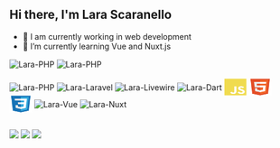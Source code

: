 ## Hi there, I'm Lara Scaranello

- 🔭 I am currently working in web development
- 🌱 I’m currently learning Vue and Nuxt.js

<div>
  <img align="center" alt="Lara-PHP" height="180em" src="https://github-readme-stats.vercel.app/api?username=LaraScaranello&show_icons=true&theme=dracula&include_all_commits=true&count_private=true">
  <img align="center" alt="Lara-PHP" height="180em" src="https://github-readme-stats.vercel.app/api/top-langs/?username=LaraScaranello&layout=compact&theme=dracula">
</div>

<div style="display: inline_block"><br>
  <img align="center" alt="Lara-PHP" height="30" width="40" src="https://cdn.jsdelivr.net/gh/devicons/devicon@latest/icons/php/php-original.svg">
  <img align="center" alt="Lara-Laravel" height="30" width="40" src="https://cdn.jsdelivr.net/gh/devicons/devicon@latest/icons/laravel/laravel-original.svg">
  <img align="center" alt="Lara-Livewire" height="30" width="40" src="https://cdn.jsdelivr.net/gh/devicons/devicon@latest/icons/livewire/livewire-original-wordmark.svg">
  <img align="center" alt="Lara-Dart" height="30" width="40" src="https://cdn.jsdelivr.net/gh/devicons/devicon@latest/icons/dart/dart-original.svg">
  <img align="center" alt="Lara-Js" height="30" width="40" src="https://raw.githubusercontent.com/devicons/devicon/master/icons/javascript/javascript-plain.svg">
  <img align="center" alt="Lara-HTML" height="30" width="40" src="https://raw.githubusercontent.com/devicons/devicon/master/icons/html5/html5-original.svg">
  <img align="center" alt="Lara-CSS" height="30" width="40" src="https://raw.githubusercontent.com/devicons/devicon/master/icons/css3/css3-original.svg">
  <img align="center" alt="Lara-Vue" height="30" width="40" src="https://cdn.jsdelivr.net/gh/devicons/devicon@latest/icons/vuejs/vuejs-original.svg">
  <img align="center" alt="Lara-Nuxt" height="30" width="40" src="https://cdn.jsdelivr.net/gh/devicons/devicon@latest/icons/nuxtjs/nuxtjs-original.svg">
</div>

##
 
<div> 
  <a href="https://instagram.com/_larascaranello" target="_blank"><img src="https://img.shields.io/badge/-Instagram-%23E4405F?style=for-the-badge&logo=instagram&logoColor=white" target="_blank"></a>
  <a href = "mailto:laraselena0911@gmail.com"><img src="https://img.shields.io/badge/-Gmail-%23333?style=for-the-badge&logo=gmail&logoColor=white" target="_blank"></a>
  <a href="https://www.linkedin.com/in/lara-selena-gonçalves-scaranello-239410224" target="_blank"><img src="https://img.shields.io/badge/-LinkedIn-%230077B5?style=for-the-badge&logo=linkedin&logoColor=white" target="_blank"></a> 
</div>
